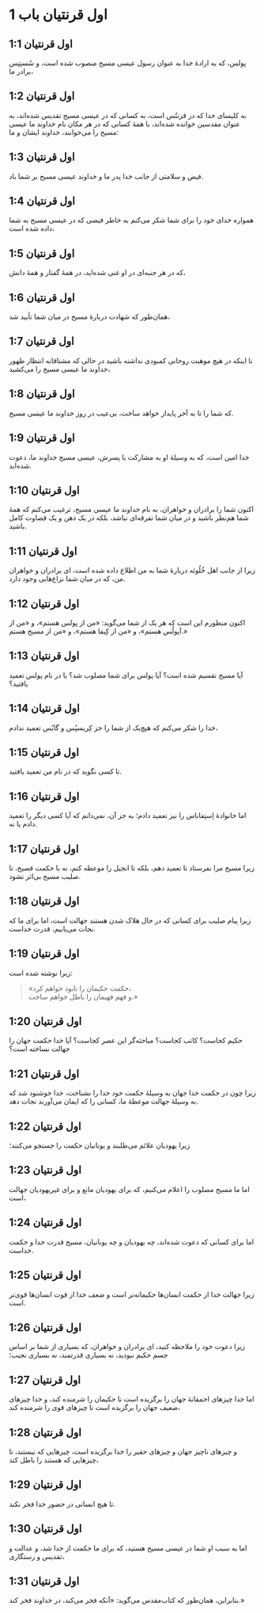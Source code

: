 # اول قرنتیان باب 1

## اول قرنتیان 1:1

پولس، که به ارادهٔ خدا به عنوان رسول عیسی مسیح منصوب شده است، و سُستِنِس برادر ما،

## اول قرنتیان 1:2

به کلیسای خدا که در قرنتُس است، به کسانی که در عیسی مسیح تقدیس شده‌اند، به عنوان مقدسین خوانده شده‌اند، با همهٔ کسانی که در هر مکان نام خداوند ما عیسی مسیح را می‌خوانند، خداوند ایشان و ما:

## اول قرنتیان 1:3

فیض و سلامتی از جانب خدا پدر ما و خداوند عیسی مسیح بر شما باد.

## اول قرنتیان 1:4

همواره خدای خود را برای شما شکر می‌کنم به خاطر فیضی که در عیسی مسیح به شما داده شده است،

## اول قرنتیان 1:5

که در هر جنبه‌ای در او غنی شده‌اید، در همهٔ گفتار و همهٔ دانش،

## اول قرنتیان 1:6

همان‌طور که شهادت دربارهٔ مسیح در میان شما تأیید شد،

## اول قرنتیان 1:7

تا اینکه در هیچ موهبت روحانی کمبودی نداشته باشید در حالی که مشتاقانه انتظار ظهور خداوند ما عیسی مسیح را می‌کشید،

## اول قرنتیان 1:8

که شما را تا به آخر پایدار خواهد ساخت، بی‌عیب در روز خداوند ما عیسی مسیح.

## اول قرنتیان 1:9

خدا امین است، که به وسیلهٔ او به مشارکت با پسرش، عیسی مسیح خداوند ما، دعوت شده‌اید.

## اول قرنتیان 1:10

اکنون شما را برادران و خواهران، به نام خداوند ما عیسی مسیح، ترغیب می‌کنم که همهٔ شما هم‌نظر باشید و در میان شما تفرقه‌ای نباشد، بلکه در یک ذهن و یک قضاوت کامل باشید.

## اول قرنتیان 1:11

زیرا از جانب اهل خُلُوئه دربارهٔ شما به من اطلاع داده شده است، ای برادران و خواهران من، که در میان شما نزاع‌هایی وجود دارد.

## اول قرنتیان 1:12

اکنون منظورم این است که هر یک از شما می‌گوید: «من از پولس هستم»، و «من از آپولُس هستم»، و «من از کِیفا هستم»، و «من از مسیح هستم.»

## اول قرنتیان 1:13

آیا مسیح تقسیم شده است؟ آیا پولس برای شما مصلوب شد؟ یا در نام پولس تعمید یافتید؟

## اول قرنتیان 1:14

خدا را شکر می‌کنم که هیچ‌یک از شما را جز کِریسپُس و گایُس تعمید ندادم،

## اول قرنتیان 1:15

تا کسی نگوید که در نام من تعمید یافتید.

## اول قرنتیان 1:16

اما خانوادهٔ اِستِفاناس را نیز تعمید دادم؛ به جز آن، نمی‌دانم که آیا کسی دیگر را تعمید دادم یا نه.

## اول قرنتیان 1:17

زیرا مسیح مرا نفرستاد تا تعمید دهم، بلکه تا انجیل را موعظه کنم، نه با حکمت فصیح، تا صلیب مسیح بی‌اثر نشود.

## اول قرنتیان 1:18

زیرا پیام صلیب برای کسانی که در حال هلاک شدن هستند جهالت است، اما برای ما که نجات می‌یابیم، قدرت خداست.

## اول قرنتیان 1:19

زیرا نوشته شده است:

> «حکمت حکیمان را نابود خواهم کرد،  
> و فهم فهیمان را باطل خواهم ساخت.»

## اول قرنتیان 1:20

حکیم کجاست؟ کاتب کجاست؟ مباحثه‌گر این عصر کجاست؟ آیا خدا حکمت جهان را جهالت نساخته است؟

## اول قرنتیان 1:21

زیرا چون در حکمت خدا جهان به وسیلهٔ حکمت خود خدا را نشناخت، خدا خوشنود شد که به وسیلهٔ جهالت موعظهٔ ما، کسانی را که ایمان می‌آورند نجات دهد.

## اول قرنتیان 1:22

زیرا یهودیان علائم می‌طلبند و یونانیان حکمت را جستجو می‌کنند؛

## اول قرنتیان 1:23

اما ما مسیح مصلوب را اعلام می‌کنیم، که برای یهودیان مانع و برای غیریهودیان جهالت است،

## اول قرنتیان 1:24

اما برای کسانی که دعوت شده‌اند، چه یهودیان و چه یونانیان، مسیح قدرت خدا و حکمت خداست.

## اول قرنتیان 1:25

زیرا جهالت خدا از حکمت انسان‌ها حکیمانه‌تر است و ضعف خدا از قوت انسان‌ها قوی‌تر است.

## اول قرنتیان 1:26

زیرا دعوت خود را ملاحظه کنید، ای برادران و خواهران، که بسیاری از شما بر اساس جسم حکیم نبودید، نه بسیاری قدرتمند، نه بسیاری نجیب؛

## اول قرنتیان 1:27

اما خدا چیزهای احمقانهٔ جهان را برگزیده است تا حکیمان را شرمنده کند، و خدا چیزهای ضعیف جهان را برگزیده است تا چیزهای قوی را شرمنده کند،

## اول قرنتیان 1:28

و چیزهای ناچیز جهان و چیزهای حقیر را خدا برگزیده است، چیزهایی که نیستند، تا چیزهایی که هستند را باطل کند،

## اول قرنتیان 1:29

تا هیچ انسانی در حضور خدا فخر نکند.

## اول قرنتیان 1:30

اما به سبب او شما در عیسی مسیح هستید، که برای ما حکمت از خدا شد، و عدالت و تقدیس و رستگاری،

## اول قرنتیان 1:31

بنابراین، همان‌طور که کتاب‌مقدس می‌گوید: «آنکه فخر می‌کند، در خداوند فخر کند.»
